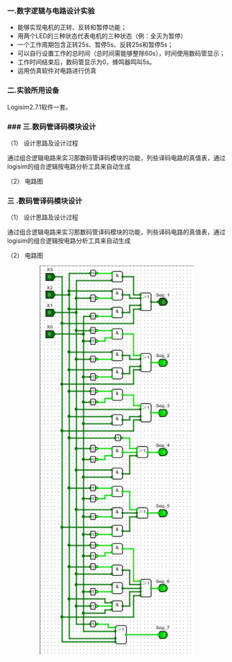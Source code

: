 ### 一.数字逻辑与电路设计实验
- 能够实现电机的正转、反转和暂停功能； 
- 用两个LED的三种状态代表电机的三种状态（例：全灭为暂停） 
- 一个工作周期包含正转25s、暂停5s、反转25s和暂停5s； 
- 可以自行设置工作的总时间（总时间需能够整除60s），时间使用数码管显示； 
- 工作时间结束后，数码管显示为0，蜂鸣器鸣叫5s。 
- 运用仿真软件对电路进行仿真

### 二.实验所用设备
Logisim2.7.1软件一套。

### ### 三.数码管译码模块设计

（1） 设计思路及设计过程

通过组合逻辑电路来实习那数码管译码模块的功能，列些译码电路的真值表，通过logisim的组合逻辑按电路分析工具来自动生成

（2） 电路图

### 三 .数码管译码模块设计

（1） 设计思路及设计过程

通过组合逻辑电路来实习那数码管译码模块的功能，列些译码电路的真值表，通过logisim的组合逻辑按电路分析工具来自动生成

（2） 电路图

<div align="center">
 <img src= "https://github.com/Tian-byte/Simple-washing-machine-control-circuit/blob/main/img/1.png">
</div>

